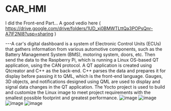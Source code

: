 # CAR_HMI
I did the Front-end Part...
A good vedio here  ( https://drive.google.com/drive/folders/1UD_xj0BMWTLttQa3POPsQnr-A7lF2NI8?usp=sharing )

---A car's digital dashboard is a system of Electronic Control Units (ECUs) 
that gathers information from various automotive components, such as the Battery Management System (BMS),
motoring system, doors, etc. Then send the data to the Raspberry Pi, which is running a Linux OS-based QT application, 
using the CAN protocol. A QT application is created using Qtcreator and C++ as the back-end.
C++ parses the data and prepares it for display before passing it to QML, which is the front-end language. Gauges, 3D objects,
and notifications designed using QML are used to display and signal data changes in the QT application.
The Yocto project is used to build and customize the Linux image to meet 
project requirements with the smallest possible footprint and greatest performance.
![image](https://github.com/SaidMagdy1/CAR_HMI/assets/90105509/c9e01e7b-85e6-46a2-bd49-1f6e1fa13c59)
![image](https://github.com/SaidMagdy1/CAR_HMI/assets/90105509/6531ee9f-0fb2-4215-8a7b-c2b939ce5ea3)
![image](https://github.com/SaidMagdy1/CAR_HMI/assets/90105509/4339f61e-ed48-4dd9-9776-a8bcb681df48)
![image](https://github.com/SaidMagdy1/CAR_HMI/assets/90105509/3b9cf422-c951-4fba-9d40-5996e7ab121d)
